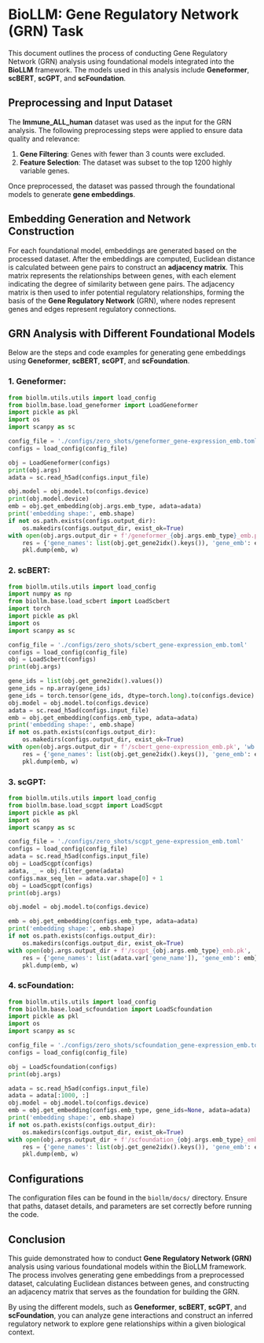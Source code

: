 #  BioLLM: Gene Regulatory Network (GRN) Task

This document outlines the process of conducting Gene Regulatory Network (GRN) analysis using foundational models integrated into the **BioLLM** framework. The models used in this analysis include **Geneformer**, **scBERT**, **scGPT**, and **scFoundation**.

## Preprocessing and Input Dataset

The **Immune_ALL_human** dataset was used as the input for the GRN analysis. The following preprocessing steps were applied to ensure data quality and relevance:

1. **Gene Filtering**: Genes with fewer than 3 counts were excluded.
2. **Feature Selection**: The dataset was subset to the top 1200 highly variable genes.

Once preprocessed, the dataset was passed through the foundational models to generate **gene embeddings**.

## Embedding Generation and Network Construction

For each foundational model, embeddings are generated based on the processed dataset. After the embeddings are computed, Euclidean distance is calculated between gene pairs to construct an **adjacency matrix**. This matrix represents the relationships between genes, with each element indicating the degree of similarity between gene pairs. The adjacency matrix is then used to infer potential regulatory relationships, forming the basis of the **Gene Regulatory Network** (GRN), where nodes represent genes and edges represent regulatory connections.

## GRN Analysis with Different Foundational Models

Below are the steps and code examples for generating gene embeddings using **Geneformer**, **scBERT**, **scGPT**, and **scFoundation**.

### 1. **Geneformer**:

```python
from biollm.utils.utils import load_config
from biollm.base.load_geneformer import LoadGeneformer
import pickle as pkl
import os
import scanpy as sc

config_file = './configs/zero_shots/geneformer_gene-expression_emb.toml'
configs = load_config(config_file)

obj = LoadGeneformer(configs)
print(obj.args)
adata = sc.read_h5ad(configs.input_file)

obj.model = obj.model.to(configs.device)
print(obj.model.device)
emb = obj.get_embedding(obj.args.emb_type, adata=adata)
print('embedding shape:', emb.shape)
if not os.path.exists(configs.output_dir):
    os.makedirs(configs.output_dir, exist_ok=True)
with open(obj.args.output_dir + f'/geneformer_{obj.args.emb_type}_emb.pk', 'wb') as w:
    res = {'gene_names': list(obj.get_gene2idx().keys()), 'gene_emb': emb}
    pkl.dump(emb, w)
```

### 2. **scBERT**:

```python
from biollm.utils.utils import load_config
import numpy as np
from biollm.base.load_scbert import LoadScbert
import torch
import pickle as pkl
import os
import scanpy as sc

config_file = './configs/zero_shots/scbert_gene-expression_emb.toml'
configs = load_config(config_file)
obj = LoadScbert(configs)
print(obj.args)

gene_ids = list(obj.get_gene2idx().values())
gene_ids = np.array(gene_ids)
gene_ids = torch.tensor(gene_ids, dtype=torch.long).to(configs.device)
obj.model = obj.model.to(configs.device)
adata = sc.read_h5ad(configs.input_file)
emb = obj.get_embedding(configs.emb_type, adata=adata)
print('embedding shape:', emb.shape)
if not os.path.exists(configs.output_dir):
    os.makedirs(configs.output_dir, exist_ok=True)
with open(obj.args.output_dir + f'/scbert_gene-expression_emb.pk', 'wb') as w:
    res = {'gene_names': list(obj.get_gene2idx().keys()), 'gene_emb': emb}
    pkl.dump(emb, w)
```

### 3. **scGPT**:

```python
from biollm.utils.utils import load_config
from biollm.base.load_scgpt import LoadScgpt
import pickle as pkl
import os
import scanpy as sc

config_file = './configs/zero_shots/scgpt_gene-expression_emb.toml'
configs = load_config(config_file)
adata = sc.read_h5ad(configs.input_file)
obj = LoadScgpt(configs)
adata, _ = obj.filter_gene(adata)
configs.max_seq_len = adata.var.shape[0] + 1
obj = LoadScgpt(configs)
print(obj.args)

obj.model = obj.model.to(configs.device)

emb = obj.get_embedding(configs.emb_type, adata=adata)
print('embedding shape:', emb.shape)
if not os.path.exists(configs.output_dir):
    os.makedirs(configs.output_dir, exist_ok=True)
with open(obj.args.output_dir + f'/scgpt_{obj.args.emb_type}_emb.pk', 'wb') as w:
    res = {'gene_names': list(adata.var['gene_name']), 'gene_emb': emb}
    pkl.dump(emb, w)
```

### 4. **scFoundation**:

```python
from biollm.utils.utils import load_config
from biollm.base.load_scfoundation import LoadScfoundation
import pickle as pkl
import os
import scanpy as sc

config_file = './configs/zero_shots/scfoundation_gene-expression_emb.toml'
configs = load_config(config_file)

obj = LoadScfoundation(configs)
print(obj.args)

adata = sc.read_h5ad(configs.input_file)
adata = adata[:1000, :]
obj.model = obj.model.to(configs.device)
emb = obj.get_embedding(configs.emb_type, gene_ids=None, adata=adata)
print('embedding shape:', emb.shape)
if not os.path.exists(configs.output_dir):
    os.makedirs(configs.output_dir, exist_ok=True)
with open(obj.args.output_dir + f'/scfoundation_{obj.args.emb_type}_emb.pk', 'wb') as w:
    res = {'gene_names': list(obj.get_gene2idx().keys()), 'gene_emb': emb}
    pkl.dump(emb, w)
```

## Configurations

The configuration files can be found in the `biollm/docs/` directory. Ensure that paths, dataset details, and parameters are set correctly before running the code.

## Conclusion

This guide demonstrated how to conduct **Gene Regulatory Network (GRN)** analysis using various foundational models within the BioLLM framework. The process involves generating gene embeddings from a preprocessed dataset, calculating Euclidean distances between genes, and constructing an adjacency matrix that serves as the foundation for building the GRN. 

By using the different models, such as **Geneformer**, **scBERT**, **scGPT**, and **scFoundation**, you can analyze gene interactions and construct an inferred regulatory network to explore gene relationships within a given biological context.
